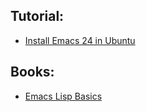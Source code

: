 ## Tutorial:
  * [Install Emacs 24 in Ubuntu](http://www.mikeyboldt.com/2011/11/30/install-emacs-24-in-ubuntu/)

## Books:
  * [Emacs Lisp Basics](http://xahlee.org/emacs/elisp_basics.html)
